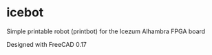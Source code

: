 # icebot
Simple printable robot (printbot) for the Icezum Alhambra FPGA board

Designed with FreeCAD 0.17

